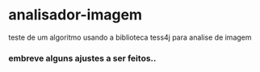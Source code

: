 # analisador-imagem
teste de um algoritmo usando a biblioteca tess4j para analise de imagem 
### embreve alguns ajustes a ser feitos..
